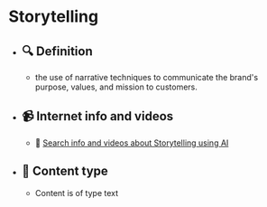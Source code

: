 # Storytelling
- ## 🔍 Definition
  - the use of narrative techniques to communicate the brand's purpose, values, and mission to customers.
- ## 📹 Internet info and videos
  - 🤖 [Search info and videos about Storytelling using AI](https://www.perplexity.ai/search?q=videos+about+Storytelling:+the+use+of+narrative+techniques+to+communicate+the+brand's+purpose,+values,+and+mission+to+customers.
)
- ## 📰 Content type 
  - Content is of type text
